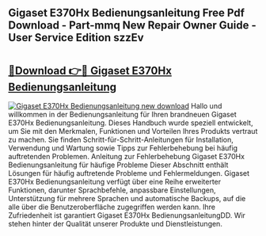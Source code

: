 ## Gigaset E370Hx Bedienungsanleitung Free Pdf Download - Part-mmq New Repair Owner Guide - User Service Edition szzEv

# <h2><a href="http://df1h488.blite.top/?on=Gigaset+E370Hx+Bedienungsanleitung">🔗Download 👉🔴 Gigaset E370Hx Bedienungsanleitung</a></h2>

[![Gigaset E370Hx Bedienungsanleitung new download](https://i.imgur.com/lujVjoI.png)](http://df1h488.blite.top/?on=Gigaset+E370Hx+Bedienungsanleitung)
Hallo und willkommen in der Bedienungsanleitung für Ihren brandneuen Gigaset E370Hx Bedienungsanleitung. Dieses Handbuch wurde speziell entwickelt, um Sie mit den Merkmalen, Funktionen und Vorteilen Ihres Produkts vertraut zu machen. Sie finden Schritt-für-Schritt-Anleitungen für Installation, Verwendung und Wartung sowie Tipps zur Fehlerbehebung bei häufig auftretenden Problemen. Anleitung zur Fehlerbehebung Gigaset E370Hx Bedienungsanleitung für häufige Probleme Dieser Abschnitt enthält Lösungen für häufig auftretende Probleme und Fehlermeldungen. Gigaset E370Hx Bedienungsanleitung verfügt über eine Reihe erweiterter Funktionen, darunter Sprachbefehle, anpassbare Einstellungen, Unterstützung für mehrere Sprachen und automatische Backups, auf die alle über die Benutzeroberfläche zugegriffen werden kann. Ihre Zufriedenheit ist garantiert Gigaset E370Hx BedienungsanleitungDD. Wir stehen hinter der Qualität unserer Produkte und Dienstleistungen.

